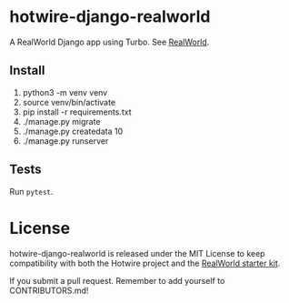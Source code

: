 # hotwire-django-realworld

A RealWorld Django app using Turbo. See [RealWorld](https://github.com/gothinkster/realworld).

## Install

1. python3 -m venv venv
1. source venv/bin/activate
1. pip install -r requirements.txt
1. ./manage.py migrate
1. ./manage.py createdata 10
1. ./manage.py runserver

## Tests

Run `pytest`.

# License
hotwire-django-realworld is released under the MIT License to keep compatibility with both the Hotwire project and the [RealWorld starter kit](https://github.com/gothinkster/realworld-starter-kit).

If you submit a pull request. Remember to add yourself to CONTRIBUTORS.md!
